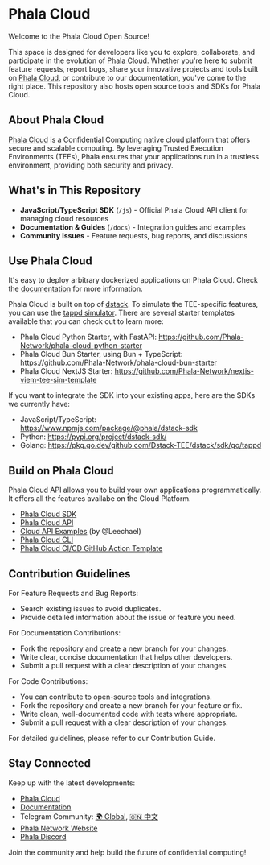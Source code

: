 # Phala Cloud

Welcome to the Phala Cloud Open Source!

This space is designed for developers like you to explore, collaborate, and participate in the evolution of [Phala Cloud](https://cloud.phala.network/register?invite=PHALAWIKI). Whether you're here to submit feature requests, report bugs, share your innovative projects and tools built on [Phala Cloud](https://cloud.phala.network/register?invite=PHALAWIKI), or contribute to our documentation, you've come to the right place. This repository also hosts open source tools and SDKs for Phala Cloud.

## About Phala Cloud

[Phala Cloud](https://cloud.phala.network/register?invite=PHALAWIKI) is a Confidential Computing native cloud platform that offers secure and scalable computing. By leveraging Trusted Execution Environments (TEEs), Phala ensures that your applications run in a trustless environment, providing both security and privacy.

## What's in This Repository

- **JavaScript/TypeScript SDK** (`/js`) - Official Phala Cloud API client for managing cloud resources
- **Documentation & Guides** (`/docs`) - Integration guides and examples  
- **Community Issues** - Feature requests, bug reports, and discussions

## Use Phala Cloud

It's easy to deploy arbitrary dockerized applications on Phala Cloud. Check the [documentation](https://docs.phala.network/overview/phala-network/phala-cloud) for more information.

Phala Cloud is built on top of [dstack](https://github.com/dstack-TEE/dstack/). To simulate the TEE-specific features, you can use the [tappd simulator](https://github.com/leechael/tappd-simulator/). There are several starter templates available that you can check out to learn more:

- Phala Cloud Python Starter, with FastAPI: https://github.com/Phala-Network/phala-cloud-python-starter
- Phala Cloud Bun Starter, using Bun + TypeScript: https://github.com/Phala-Network/phala-cloud-bun-starter
- Phala Cloud NextJS Starter: https://github.com/Phala-Network/nextjs-viem-tee-sim-template

If you want to integrate the SDK into your existing apps, here are the SDKs we currently have:

- JavaScript/TypeScript: https://www.npmjs.com/package/@phala/dstack-sdk
- Python: https://pypi.org/project/dstack-sdk/
- Golang: https://pkg.go.dev/github.com/Dstack-TEE/dstack/sdk/go/tappd

## Build on Phala Cloud

Phala Cloud API allows you to build your own applications programmatically. It offers all the features availabe on the Cloud Platform.

- [Phala Cloud SDK](/js)
- [Phala Cloud API](https://cloud-api.phala.network/docs)
- [Cloud API Examples](https://github.com/Leechael/phala-cloud-api-example) (by @Leechael)
- [Phala Cloud CLI](https://github.com/Phala-Network/tee-cloud-cli.git)
- [Phala Cloud CI/CD GitHub Action Template](https://github.com/Phala-Network/cloud-tee-starter-template)

## Contribution Guidelines

For Feature Requests and Bug Reports:

- Search existing issues to avoid duplicates.
- Provide detailed information about the issue or feature you need.

For Documentation Contributions:

- Fork the repository and create a new branch for your changes.
- Write clear, concise documentation that helps other developers.
- Submit a pull request with a clear description of your changes.

For Code Contributions:

- You can contribute to open-source tools and integrations.
- Fork the repository and create a new branch for your feature or fix.
- Write clean, well-documented code with tests where appropriate.
- Submit a pull request with a clear description of your changes.

For detailed guidelines, please refer to our Contribution Guide.

## Stay Connected

Keep up with the latest developments:
- [Phala Cloud](https://cloud.phala.network)
- [Documentation](https://docs.phala.com)
- Telegram Community: [🌍 Global](https://t.me/+nbhjx1ADG9EyYmI9), [🇨🇳 中文](https://t.me/+4PcAE9qTZ1kzM2M9)
- [Phala Network Website](https://phala.network)
- [Phala Discord](https://discord.gg/phala-network)

Join the community and help build the future of confidential computing!

